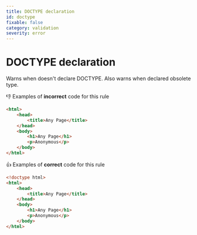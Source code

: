 ```yaml
---
title: DOCTYPE declaration
id: doctype
fixable: false
category: validation
severity: error
---
```


# DOCTYPE declaration

Warns when doesn't declare DOCTYPE. Also warns when declared obsolete type.

👎 Examples of **incorrect** code for this rule

<!-- prettier-ignore-start -->
```html
<html>
	<head>
		<title>Any Page</title>
	</head>
	<body>
		<h1>Any Page</h1>
		<p>Anonymous</p>
	</body>
</html>
```
<!-- prettier-ignore-end -->

👍 Examples of **correct** code for this rule

<!-- prettier-ignore-start -->
```html
<!doctype html>
<html>
	<head>
		<title>Any Page</title>
	</head>
	<body>
		<h1>Any Page</h1>
		<p>Anonymous</p>
	</body>
</html>
```
<!-- prettier-ignore-end -->
